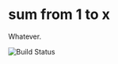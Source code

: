 # sum from 1 to x

Whatever.

![Build Status](https://img.shields.io/travis/outloudvi/sum_from_1_to_x.svg)
